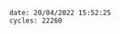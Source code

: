 

                date: 20/04/2022 15:52:25
                cycles: 22260

                         